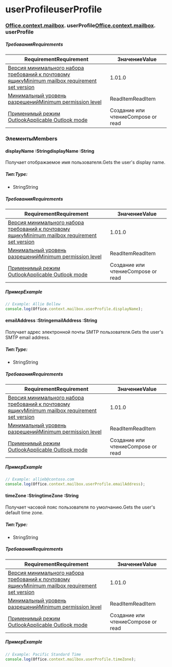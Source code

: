 
# <a name="userprofile"></a><span data-ttu-id="c0216-101">userProfile</span><span class="sxs-lookup"><span data-stu-id="c0216-101">userProfile</span></span>

### <span data-ttu-id="c0216-p101">[Office](Office.md)[.context](Office.context.md)[.mailbox](Office.context.mailbox.md). userProfile</span><span class="sxs-lookup"><span data-stu-id="c0216-p101">[Office](Office.md)[.context](Office.context.md)[.mailbox](Office.context.mailbox.md). userProfile</span></span>

##### <a name="requirements"></a><span data-ttu-id="c0216-104">Требования</span><span class="sxs-lookup"><span data-stu-id="c0216-104">Requirements</span></span>

|<span data-ttu-id="c0216-105">Requirement</span><span class="sxs-lookup"><span data-stu-id="c0216-105">Requirement</span></span>| <span data-ttu-id="c0216-106">Значение</span><span class="sxs-lookup"><span data-stu-id="c0216-106">Value</span></span>|
|---|---|
|[<span data-ttu-id="c0216-107">Версия минимального набора требований к почтовому ящику</span><span class="sxs-lookup"><span data-stu-id="c0216-107">Minimum mailbox requirement set version</span></span>](/office/dev/add-ins/reference/requirement-sets/outlook-api-requirement-sets)| <span data-ttu-id="c0216-108">1.0</span><span class="sxs-lookup"><span data-stu-id="c0216-108">1.0</span></span>|
|[<span data-ttu-id="c0216-109">Минимальный уровень разрешений</span><span class="sxs-lookup"><span data-stu-id="c0216-109">Minimum permission level</span></span>](https://docs.microsoft.com/outlook/add-ins/understanding-outlook-add-in-permissions)| <span data-ttu-id="c0216-110">ReadItem</span><span class="sxs-lookup"><span data-stu-id="c0216-110">ReadItem</span></span>|
|[<span data-ttu-id="c0216-111">Применимый режим Outlook</span><span class="sxs-lookup"><span data-stu-id="c0216-111">Applicable Outlook mode</span></span>](https://docs.microsoft.com/outlook/add-ins/#extension-points)| <span data-ttu-id="c0216-112">Создание или чтение</span><span class="sxs-lookup"><span data-stu-id="c0216-112">Compose or read</span></span>|

### <a name="members"></a><span data-ttu-id="c0216-113">Элементы</span><span class="sxs-lookup"><span data-stu-id="c0216-113">Members</span></span>

####  <a name="displayname-string"></a><span data-ttu-id="c0216-114">displayName :String</span><span class="sxs-lookup"><span data-stu-id="c0216-114">displayName :String</span></span>

<span data-ttu-id="c0216-115">Получает отображаемое имя пользователя.</span><span class="sxs-lookup"><span data-stu-id="c0216-115">Gets the user's display name.</span></span>

##### <a name="type"></a><span data-ttu-id="c0216-116">Тип:</span><span class="sxs-lookup"><span data-stu-id="c0216-116">Type:</span></span>

*   <span data-ttu-id="c0216-117">String</span><span class="sxs-lookup"><span data-stu-id="c0216-117">String</span></span>

##### <a name="requirements"></a><span data-ttu-id="c0216-118">Требования</span><span class="sxs-lookup"><span data-stu-id="c0216-118">Requirements</span></span>

|<span data-ttu-id="c0216-119">Requirement</span><span class="sxs-lookup"><span data-stu-id="c0216-119">Requirement</span></span>| <span data-ttu-id="c0216-120">Значение</span><span class="sxs-lookup"><span data-stu-id="c0216-120">Value</span></span>|
|---|---|
|[<span data-ttu-id="c0216-121">Версия минимального набора требований к почтовому ящику</span><span class="sxs-lookup"><span data-stu-id="c0216-121">Minimum mailbox requirement set version</span></span>](/office/dev/add-ins/reference/requirement-sets/outlook-api-requirement-sets)| <span data-ttu-id="c0216-122">1.0</span><span class="sxs-lookup"><span data-stu-id="c0216-122">1.0</span></span>|
|[<span data-ttu-id="c0216-123">Минимальный уровень разрешений</span><span class="sxs-lookup"><span data-stu-id="c0216-123">Minimum permission level</span></span>](https://docs.microsoft.com/outlook/add-ins/understanding-outlook-add-in-permissions)| <span data-ttu-id="c0216-124">ReadItem</span><span class="sxs-lookup"><span data-stu-id="c0216-124">ReadItem</span></span>|
|[<span data-ttu-id="c0216-125">Применимый режим Outlook</span><span class="sxs-lookup"><span data-stu-id="c0216-125">Applicable Outlook mode</span></span>](https://docs.microsoft.com/outlook/add-ins/#extension-points)| <span data-ttu-id="c0216-126">Создание или чтение</span><span class="sxs-lookup"><span data-stu-id="c0216-126">Compose or read</span></span>|

##### <a name="example"></a><span data-ttu-id="c0216-127">Пример</span><span class="sxs-lookup"><span data-stu-id="c0216-127">Example</span></span>

```js
// Example: Allie Bellew
console.log(Office.context.mailbox.userProfile.displayName);
```

####  <a name="emailaddress-string"></a><span data-ttu-id="c0216-128">emailAddress :String</span><span class="sxs-lookup"><span data-stu-id="c0216-128">emailAddress :String</span></span>

<span data-ttu-id="c0216-129">Получает адрес электронной почты SMTP пользователя.</span><span class="sxs-lookup"><span data-stu-id="c0216-129">Gets the user's SMTP email address.</span></span>

##### <a name="type"></a><span data-ttu-id="c0216-130">Тип:</span><span class="sxs-lookup"><span data-stu-id="c0216-130">Type:</span></span>

*   <span data-ttu-id="c0216-131">String</span><span class="sxs-lookup"><span data-stu-id="c0216-131">String</span></span>

##### <a name="requirements"></a><span data-ttu-id="c0216-132">Требования</span><span class="sxs-lookup"><span data-stu-id="c0216-132">Requirements</span></span>

|<span data-ttu-id="c0216-133">Requirement</span><span class="sxs-lookup"><span data-stu-id="c0216-133">Requirement</span></span>| <span data-ttu-id="c0216-134">Значение</span><span class="sxs-lookup"><span data-stu-id="c0216-134">Value</span></span>|
|---|---|
|[<span data-ttu-id="c0216-135">Версия минимального набора требований к почтовому ящику</span><span class="sxs-lookup"><span data-stu-id="c0216-135">Minimum mailbox requirement set version</span></span>](/office/dev/add-ins/reference/requirement-sets/outlook-api-requirement-sets)| <span data-ttu-id="c0216-136">1.0</span><span class="sxs-lookup"><span data-stu-id="c0216-136">1.0</span></span>|
|[<span data-ttu-id="c0216-137">Минимальный уровень разрешений</span><span class="sxs-lookup"><span data-stu-id="c0216-137">Minimum permission level</span></span>](https://docs.microsoft.com/outlook/add-ins/understanding-outlook-add-in-permissions)| <span data-ttu-id="c0216-138">ReadItem</span><span class="sxs-lookup"><span data-stu-id="c0216-138">ReadItem</span></span>|
|[<span data-ttu-id="c0216-139">Применимый режим Outlook</span><span class="sxs-lookup"><span data-stu-id="c0216-139">Applicable Outlook mode</span></span>](https://docs.microsoft.com/outlook/add-ins/#extension-points)| <span data-ttu-id="c0216-140">Создание или чтение</span><span class="sxs-lookup"><span data-stu-id="c0216-140">Compose or read</span></span>|

##### <a name="example"></a><span data-ttu-id="c0216-141">Пример</span><span class="sxs-lookup"><span data-stu-id="c0216-141">Example</span></span>

```js
// Example: allieb@contoso.com
console.log(Office.context.mailbox.userProfile.emailAddress);
```

####  <a name="timezone-string"></a><span data-ttu-id="c0216-142">timeZone :String</span><span class="sxs-lookup"><span data-stu-id="c0216-142">timeZone :String</span></span>

<span data-ttu-id="c0216-143">Получает часовой пояс пользователя по умолчанию.</span><span class="sxs-lookup"><span data-stu-id="c0216-143">Gets the user's default time zone.</span></span>

##### <a name="type"></a><span data-ttu-id="c0216-144">Тип:</span><span class="sxs-lookup"><span data-stu-id="c0216-144">Type:</span></span>

*   <span data-ttu-id="c0216-145">String</span><span class="sxs-lookup"><span data-stu-id="c0216-145">String</span></span>

##### <a name="requirements"></a><span data-ttu-id="c0216-146">Требования</span><span class="sxs-lookup"><span data-stu-id="c0216-146">Requirements</span></span>

|<span data-ttu-id="c0216-147">Requirement</span><span class="sxs-lookup"><span data-stu-id="c0216-147">Requirement</span></span>| <span data-ttu-id="c0216-148">Значение</span><span class="sxs-lookup"><span data-stu-id="c0216-148">Value</span></span>|
|---|---|
|[<span data-ttu-id="c0216-149">Версия минимального набора требований к почтовому ящику</span><span class="sxs-lookup"><span data-stu-id="c0216-149">Minimum mailbox requirement set version</span></span>](/office/dev/add-ins/reference/requirement-sets/outlook-api-requirement-sets)| <span data-ttu-id="c0216-150">1.0</span><span class="sxs-lookup"><span data-stu-id="c0216-150">1.0</span></span>|
|[<span data-ttu-id="c0216-151">Минимальный уровень разрешений</span><span class="sxs-lookup"><span data-stu-id="c0216-151">Minimum permission level</span></span>](https://docs.microsoft.com/outlook/add-ins/understanding-outlook-add-in-permissions)| <span data-ttu-id="c0216-152">ReadItem</span><span class="sxs-lookup"><span data-stu-id="c0216-152">ReadItem</span></span>|
|[<span data-ttu-id="c0216-153">Применимый режим Outlook</span><span class="sxs-lookup"><span data-stu-id="c0216-153">Applicable Outlook mode</span></span>](https://docs.microsoft.com/outlook/add-ins/#extension-points)| <span data-ttu-id="c0216-154">Создание или чтение</span><span class="sxs-lookup"><span data-stu-id="c0216-154">Compose or read</span></span>|

##### <a name="example"></a><span data-ttu-id="c0216-155">Пример</span><span class="sxs-lookup"><span data-stu-id="c0216-155">Example</span></span>

```js
// Example: Pacific Standard Time
console.log(Office.context.mailbox.userProfile.timeZone);
```